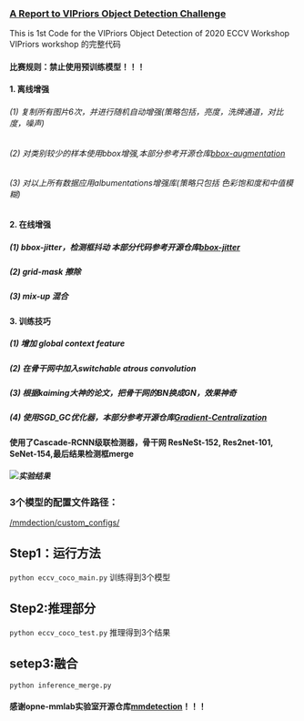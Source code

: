 ### [A Report to VIPriors Object Detection Challenge](https://arxiv.org/pdf/2104.09059.pdf)
 This is 1st Code for the VIPriors Object Detection of 2020 ECCV Workshop
 VIPriors workshop 的完整代码
#### 比赛规则：禁止使用预训练模型！！！

#### 1. 离线增强
###### (1) 复制所有图片6次，并进行随机自动增强(策略包括，亮度，洗牌通道，对比度，噪声)
###### (2) 对类别较少的样本使用bbox增强,本部分参考开源仓库[bbox-augmentation](https://github.com/mukopikmin/bounding-box-augmentation)
###### (3) 对以上所有数据应用albumentations增强库(策略只包括 色彩饱和度和中值模糊)

#### 2. 在线增强
##### (1) bbox-jitter，检测框抖动 本部分代码参考开源仓库[bbox-jitter](https://github.com/cizhenshi)
##### (2) grid-mask 擦除
##### (3) mix-up 混合

#### 3. 训练技巧
##### (1) 增加 global context feature
##### (2) 在骨干网中加入switchable atrous convolution 
##### (3) 根据kaiming大神的论文，把骨干网的BN换成GN，效果神奇 
##### (4) 使用SGD_GC优化器，本部分参考开源仓库[Gradient-Centralization](https://github.com/Yonghongwei/Gradient-Centralization)

#### 使用了Cascade-RCNN级联检测器，骨干网 ResNeSt-152, Res2net-101, SeNet-154,最后结果检测框merge 

##### ![实验结果](/img/20201221125932.png)

### 3个模型的配置文件路径：
 [/mmdection/custom_configs/](/mmdection/custom_configs/)
## Step1：运行方法 
```python eccv_coco_main.py```
训练得到3个模型
## Step2:推理部分
```python eccv_coco_test.py```
推理得到3个结果
## setep3:融合
```python inference_merge.py```

#### 感谢opne-mmlab实验室开源仓库[mmdetection](https://github.com/open-mmlab/mmdetection)！！！
